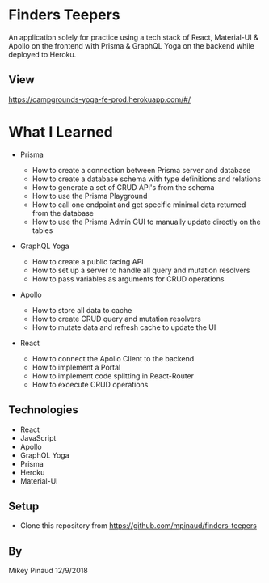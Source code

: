# Finders Teepers

An application solely for practice using a tech stack of React, Material-UI & Apollo on the frontend with Prisma & GraphQL Yoga on the backend while deployed to Heroku.

## View
https://campgrounds-yoga-fe-prod.herokuapp.com/#/

# What I Learned
  
* Prisma
  * How to create a connection between Prisma server and database
  * How to create a database schema with type definitions and relations
  * How to generate a set of CRUD API's from the schema
  * How to use the Prisma Playground
  * How to call one endpoint and get specific minimal data returned from the database
  * How to use the Prisma Admin GUI to manually update directly on the tables
  
* GraphQL Yoga
  * How to create a public facing API
  * How to set up a server to handle all query and mutation resolvers
  * How to pass variables as arguments for CRUD operations
  
* Apollo
  * How to store all data to cache
  * How to create CRUD query and mutation resolvers
  * How to mutate data and refresh cache to update the UI
  
* React
  * How to connect the Apollo Client to the backend
  * How to implement a Portal
  * How to implement code splitting in React-Router
  * How to excecute CRUD operations

## Technologies

* React
* JavaScript
* Apollo
* GraphQL Yoga
* Prisma
* Heroku
* Material-UI

## Setup

* Clone this repository from https://github.com/mpinaud/finders-teepers

## By
Mikey Pinaud 12/9/2018
